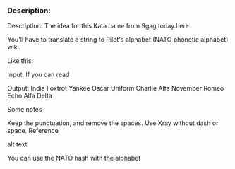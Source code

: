 ### Description:

Description:
The idea for this Kata came from 9gag today.here

You'll have to translate a string to Pilot's alphabet (NATO phonetic alphabet) wiki.

Like this:

Input: If you can read

Output: India Foxtrot Yankee Oscar Uniform Charlie Alfa November Romeo Echo Alfa Delta

Some notes

Keep the punctuation, and remove the spaces.
Use Xray without dash or space.
Reference

alt text

You can use the NATO hash with the alphabet